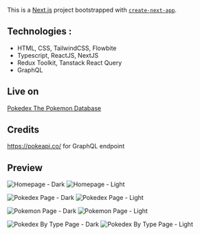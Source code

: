 This is a [Next.js](https://nextjs.org/) project bootstrapped with [`create-next-app`](https://github.com/vercel/next.js/tree/canary/packages/create-next-app).
## Technologies : 
- HTML, CSS, TailwindCSS, Flowbite
- Typescript, ReactJS, NextJS
- Redux Toolkit, Tanstack React Query
- GraphQL

## Live on
[Pokedex The Pokemon Database](https://pokedex-the-pokemon-database.vercel.app/)

## Credits
https://pokeapi.co/ for GraphQL endpoint


## Preview

![Homepage - Dark](https://i.hizliresim.com/sl4w0v1.jpg)
![Homepage - Light](https://i.hizliresim.com/5fg0xlv.jpg)

![Pokedex Page - Dark](https://i.hizliresim.com/l8v05vg.jpg)
![Pokedex Page - Light](https://i.hizliresim.com/43d15ux.jpg)

![Pokemon Page - Dark](https://i.hizliresim.com/6k1ikku.jpg)
![Pokemon Page - Light](https://i.hizliresim.com/m767j1w.jpg)

![Pokedex By Type Page - Dark](https://i.hizliresim.com/1woy2sz.jpg)
![Pokedex By Type Page - Light](https://i.hizliresim.com/t1pqm8j.jpg)
